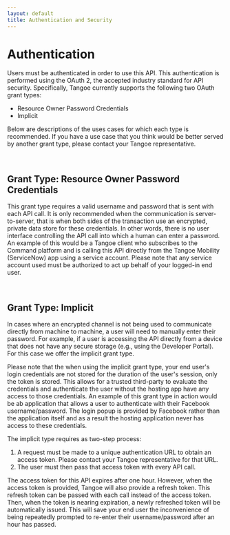 ```yaml
---
layout: default
title: Authentication and Security
---
```


# Authentication

Users must be authenticated in order to use this API. This authentication is performed using the OAuth 2, the accepted industry standard for API security. Specifically, Tangoe currently supports the following two OAuth grant types:

* Resource Owner Password Credentials
* Implicit

Below are descriptions of the uses cases for which each type is recommended. If you have a use case that you think would be better served by another grant type, please contact your Tangoe representative.

<br/>

## Grant Type: Resource Owner Password Credentials

This grant type requires a valid username and password that is sent with each API call. It is only recommended when the communication is server-to-server, that is when both sides of the transaction use an encrypted, private data store for these credentials. In other words, there is no user interface controlling the API call into which a human can enter a password. An example of this would be a Tangoe client who subscribes to the Command platform and is calling this API directly from the Tangoe Mobility (ServiceNow) app using a service account. Please note that any service account used must be authorized to act up behalf of your logged-in end user. 

<br/>

## Grant Type: Implicit

In cases where an encrypted channel is not being used to communicate directly from machine to machine, a user will need to manually enter their password. For example, if a user is accessing the API directly from a device that does not have any secure storage (e.g., using the Developer Portal). For this case we offer the implicit grant type.

Please note that the when using the implicit grant type, your end user's login credentials are not stored for the duration of the user's session, only the token is stored. This allows for a trusted third-party to evaluate the credentials and authenticate the user without the hosting app have any access to those credentials. An example of this grant type in action would be ab application that allows a user to authenticate with their Facebook username/password. The login popup is provided by Facebook rather than the application itself and as a result the hosting application never has access to these credentials. 

The implicit type requires as two-step process:

1. A request must be made to a unique authentication URL to obtain an access token. Please contact your Tangoe representative for that URL. 
1. The user must then pass that access token with every API call. 

The access token for this API expires after one hour. However, when the access token is provided, Tangoe will also provide a refresh token. This refresh token can be passed with each call instead of the access token. Then, when the token is nearing expiration, a newly refreshed token will be automatically issued. This will save your end user the inconvenience of being repeatedly prompted to re-enter their username/password after an hour has passed.



<br/>


